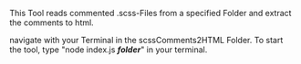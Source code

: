 This Tool reads commented .scss-Files from a specified Folder and extract the comments to html. 

navigate with your Terminal in the scssComments2HTML Folder.
To start the tool, type "node index.js ***folder***" in your terminal.

